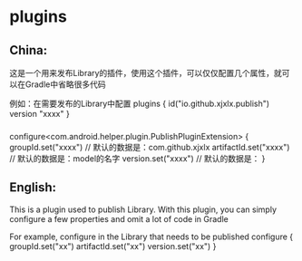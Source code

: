 # plugins

## China:

这是一个用来发布Library的插件，使用这个插件，可以仅仅配置几个属性，就可以在Gradle中省略很多代码

例如：在需要发布的Library中配置
plugins {
id("io.github.xjxlx.publish") version "xxxx"
}

### 
configure<com.android.helper.plugin.PublishPluginExtension> {
    groupId.set("xxxx") // 默认的数据是：com.github.xjxlx
    artifactId.set("xxxx") // 默认的数据是：model的名字
    version.set("xxxx") // 默认的数据是：
}

## English:

This is a plugin used to publish Library. With this plugin, you can simply configure a few
properties and omit a lot of code in Gradle

For example, configure in the Library that needs to be published
configure<PublishPluginExtension> {
groupId.set("xx")
artifactId.set("xx")
version.set("xx")
}

